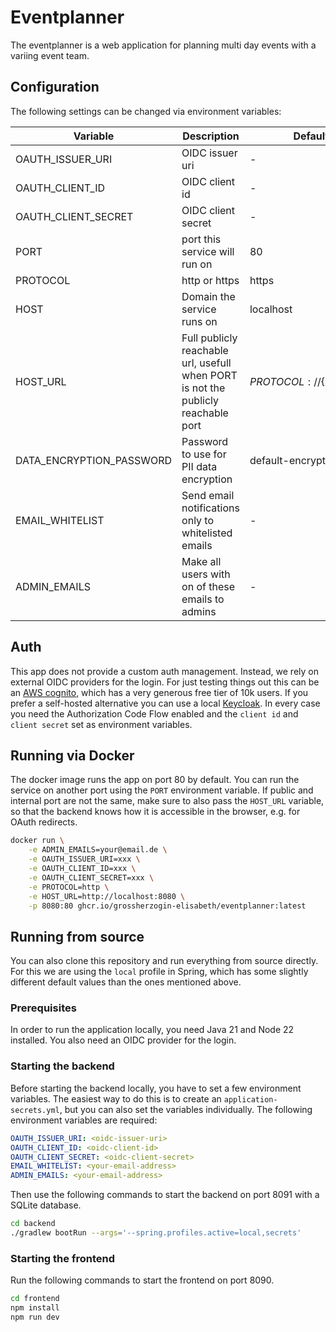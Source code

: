 # Eventplanner

The eventplanner is a web application for planning multi day events with a variing event team.


## Configuration

The following settings can be changed via environment variables:

| Variable                 | Description                                                                       | Default value                 | Optional |
|--------------------------|-----------------------------------------------------------------------------------|-------------------------------|----------| 
| OAUTH_ISSUER_URI         | OIDC issuer uri                                                                   | -                             |          |
| OAUTH_CLIENT_ID          | OIDC client id                                                                    | -                             |          |
| OAUTH_CLIENT_SECRET      | OIDC client secret                                                                | -                             |          |
| PORT                     | port this service will run on                                                     | 80                            | x        |
| PROTOCOL                 | http or https                                                                     | https                         | x        |
| HOST                     | Domain the service runs on                                                        | localhost                     | x        |
| HOST_URL                 | Full publicly reachable url, usefull when PORT is not the publicly reachable port | ${PROTOCOL}://${HOST}/${PORT} | x        |
| DATA_ENCRYPTION_PASSWORD | Password to use for PII data encryption                                           | default-encryption-password   | x        |
| EMAIL_WHITELIST          | Send email notifications only to whitelisted emails                               | -                             | x        |
| ADMIN_EMAILS             | Make all users with on of these emails to admins                                  | -                             | x        |


## Auth

This app does not provide a custom auth management. Instead, we rely on external OIDC providers for the login. 
For just testing things out this can be an [AWS cognito](https://aws.amazon.com/de/cognito/), which has a very
generous free tier of 10k users. If you prefer a self-hosted alternative you can use a local
[Keycloak](https://www.keycloak.org/). In every case you need the Authorization Code Flow enabled and the 
`client id` and `client secret` set as environment variables. 


## Running via Docker

The docker image runs the app on port 80 by default. You can run the service on another port using the `PORT`
environment variable. If public and internal port are not the same, make sure to also pass the `HOST_URL` variable,
so that the backend knows how it is accessible in the browser, e.g. for OAuth redirects. 

```bash
docker run \
    -e ADMIN_EMAILS=your@email.de \
    -e OAUTH_ISSUER_URI=xxx \
    -e OAUTH_CLIENT_ID=xxx \
    -e OAUTH_CLIENT_SECRET=xxx \
    -e PROTOCOL=http \
    -e HOST_URL=http://localhost:8080 \
    -p 8080:80 ghcr.io/grossherzogin-elisabeth/eventplanner:latest
```

## Running from source

You can also clone this repository and run everything from source directly. For this we are using the `local` profile
in Spring, which has some slightly different default values than the ones mentioned above.

### Prerequisites 

In order to run the application locally, you need Java 21 and Node 22 installed. You also need an OIDC provider
for the login.

### Starting the backend

Before starting the backend locally, you have to set a few environment variables. The easiest way to do this is 
to create an `application-secrets.yml`, but you can also set the variables individually. The following environment
variables are required:

```yaml
OAUTH_ISSUER_URI: <oidc-issuer-uri>
OAUTH_CLIENT_ID: <oidc-client-id>
OAUTH_CLIENT_SECRET: <oidc-client-secret>
EMAIL_WHITELIST: <your-email-address>
ADMIN_EMAILS: <your-email-address>
```

Then use the following commands to start the backend on port 8091 with a SQLite database.
```bash
cd backend
./gradlew bootRun --args='--spring.profiles.active=local,secrets'
```

### Starting the frontend

Run the following commands to start the frontend on port 8090.
```bash
cd frontend
npm install
npm run dev
```


